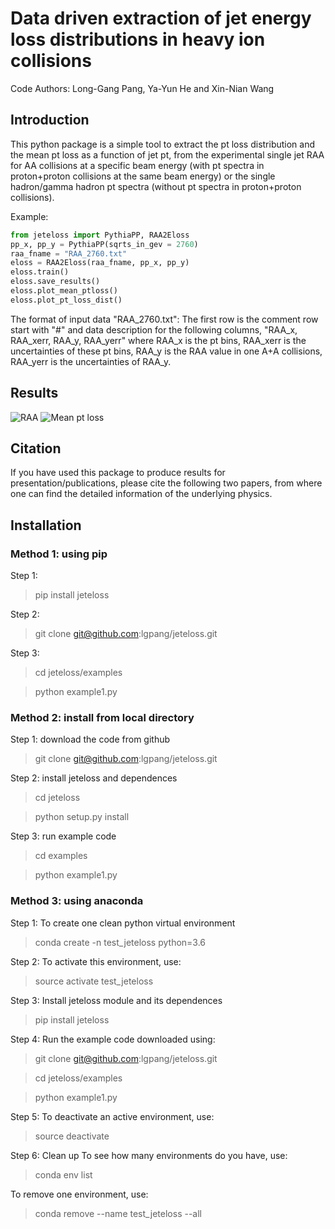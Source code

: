 # Data driven extraction of jet energy loss distributions in heavy ion collisions
Code Authors: Long-Gang Pang, Ya-Yun He and Xin-Nian Wang

## Introduction

This python package is a simple tool to extract the pt loss distribution
and the mean pt loss as a function of jet pt,
from the experimental single jet RAA for AA collisions at a specific beam energy 
(with pt spectra in proton+proton collisions at the same beam energy) or the single hadron/gamma hadron
pt spectra (without pt spectra in proton+proton collisions).

Example:
```python
from jeteloss import PythiaPP, RAA2Eloss
pp_x, pp_y = PythiaPP(sqrts_in_gev = 2760)
raa_fname = "RAA_2760.txt"
eloss = RAA2Eloss(raa_fname, pp_x, pp_y)
eloss.train()
eloss.save_results()
eloss.plot_mean_ptloss()
eloss.plot_pt_loss_dist()
```
The format of input data "RAA_2760.txt":
The first row is the comment row start with "#" and data description for the following columns,
"RAA_x, RAA_xerr, RAA_y, RAA_yerr" where RAA_x is the pt bins, RAA_xerr is the uncertainties of these pt bins, RAA_y is the RAA value in one A+A collisions, RAA_yerr is the uncertainties of RAA_y.

## Results
![RAA](https://github.com/lgpang/jeteloss/tree/master/examples/figs/RAA.png)
![Mean pt loss](https://github.com/lgpang/jeteloss/tree/master/examples/figs/mean_pt_loss.png)

## Citation

If you have used this package to produce results for presentation/publications,
please cite the following two papers, from where one can find the detailed information of 
the underlying physics.


## Installation

### Method 1: using pip
Step 1: 
> pip install jeteloss

Step 2:
> git clone git@github.com:lgpang/jeteloss.git

Step 3:
> cd jeteloss/examples

> python example1.py

### Method 2: install from local directory
Step 1: download the code from github
> git clone git@github.com:lgpang/jeteloss.git

Step 2: install jeteloss and dependences
> cd jeteloss

> python setup.py install

Step 3: run example code
> cd examples

> python example1.py

### Method 3: using anaconda

Step 1: To create one clean python virtual environment 
> conda create -n test_jeteloss python=3.6

Step 2: To activate this environment, use:
> source activate test_jeteloss

Step 3: Install jeteloss module and its dependences
> pip install jeteloss

Step 4: Run the example code downloaded using:
> git clone git@github.com:lgpang/jeteloss.git

> cd jeteloss/examples

> python example1.py

Step 5: To deactivate an active environment, use:
> source deactivate

Step 6: Clean up
To see how many environments do you have, use:
> conda env list

To remove one environment, use:
> conda remove --name test_jeteloss --all

